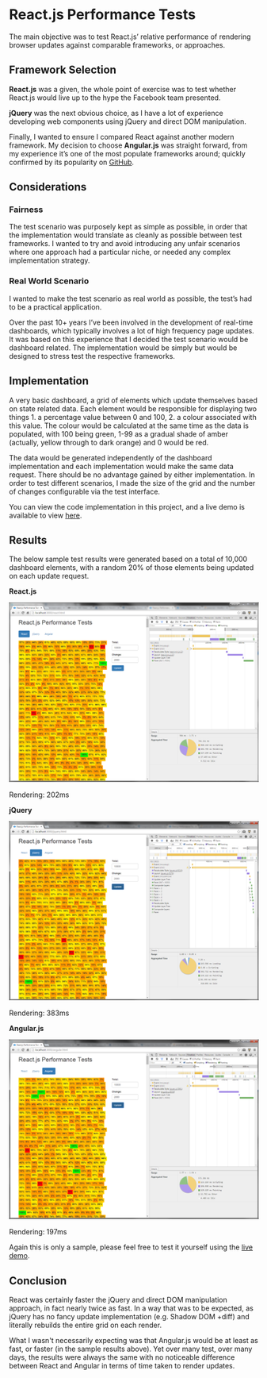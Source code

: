 # React.js Performance Tests

The main objective was to test React.js’ relative performance of rendering browser updates against comparable frameworks, or approaches.  


## Framework Selection

**React.js** was a given, the whole point of exercise was to test whether React.js would live up to the hype the Facebook team presented.

**jQuery** was the next obvious choice, as I have a lot of experience developing web components using jQuery and direct DOM manipulation.

Finally, I wanted to ensure I compared React against another modern framework.  My decision to choose **Angular.js** was straight forward, from my experience it’s one of the most populate frameworks around; quickly confirmed by its popularity on [GitHub](https://github.com/showcases/front-end-javascript-frameworks).



## Considerations

### Fairness

The test scenario was purposely kept as simple as possible, in order that the implementation would translate as cleanly as possible between test frameworks.  I wanted to try and avoid introducing any unfair scenarios where one approach had a particular niche, or needed any complex implementation strategy.

### Real World Scenario

I wanted to make the test scenario as real world as possible, the test’s had to be a practical application.  

Over the past 10+ years I’ve been involved in the development of real-time dashboards, which typically involves a lot of high frequency page  updates.  It was based on this experience that I decided the test scenario would be dashboard related.  The implementation would be simply but would be designed to stress test the respective frameworks.


## Implementation

A very basic dashboard, a grid of elements which update themselves based on state related data.  Each element would be responsible for displaying two things 1. a percentage value between 0 and 100, 2. a colour associated with this value.  The colour would be calculated at the same time as the data is populated, with 100 being green, 1-99 as a gradual shade of amber (actually, yellow through to dark orange) and 0 would be red.

The data would be generated independently of the dashboard implementation and each implementation would make the same data request.  There should be no advantage gained by either implementation.  In order to test different scenarios, I made the size of the grid and the number of changes configurable via the test interface.

You can view the code implementation in this project, and a live demo is available to view [here](http://jonmiles.github.io/react-performance-tests).


## Results

The below sample test results were generated based on a total of 10,000 dashboard elements, with a random 20% of those elements being updated on each update request.

**React.js**  

![React.js Test Results](results/react-v2-timeline.PNG)

Rendering: 202ms

**jQuery**  

![jQuery Test Results](results/jquery-v2-timeline.PNG)

Rendering: 383ms

**Angular.js** 

![Angular.js Test Results](results/angular-v2-timeline.PNG)

Rendering: 197ms


Again this is only a sample, please feel free to test it yourself using the [live demo](http://jonmiles.github.io/react-performance-tests).


## Conclusion

React was certainly faster the jQuery and direct DOM manipulation approach, in fact nearly twice as fast.  In a way that was to be expected, as jQuery has no fancy update implementation (e.g. Shadow DOM +diff) and literally rebuilds the entire grid on each render.

What I wasn't necessarily expecting was that Angular.js would be at least as fast, or faster (in the sample results above).  Yet over many test, over many days, the results were always the same with no noticeable difference between React and Angular in terms of time taken to render updates.